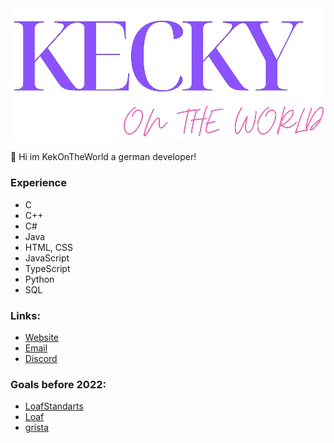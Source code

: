 <img src="Blue_and_Pink_Zigzag_Patterned_Name_Tag.png" alt="Loading...">

👋 Hi im KekOnTheWorld a german developer!

### Experience
- C
- C++
- C#
- Java
- HTML, CSS
- JavaScript
- TypeScript
- Python
- SQL

### Links:
- [Website](https://kotw.dev)
- [Email](mailto:kek@kotw.dev)
- [Discord](https://discord.gg/Cq2UpzeTnm)

### Goals before 2022:
- [LoafStandarts](https://github.com/KekOnTheWorld/LoafStandarts)
- [Loaf](https://github.com/KekOnTheWorld/Loaf)
- [grista](https://github.com/KekOnTheWorld/grista)

<!---
KekOnTheWorld/KekOnTheWorld is a ✨ special ✨ repository because its `README.md` (this file) appears on your GitHub profile.
You can click the Preview link to take a look at your changes.
--->
